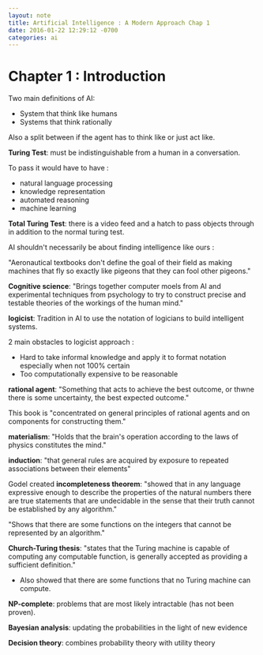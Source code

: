 ```yaml
---
layout: note
title: Artificial Intelligence : A Modern Approach Chap 1
date: 2016-01-22 12:29:12 -0700
categories: ai
---
```


# Chapter 1 : Introduction

Two main definitions of AI:
  - System that think like humans
  - Systems that think rationally

Also a split between if the agent has to think like or just act like.

__Turing Test__: must be indistinguishable from a human in a conversation.

To pass it would have to have :
  - natural language processing
  - knowledge representation
  - automated reasoning
  - machine learning

__Total Turing Test__: there is a video feed and a hatch to pass objects through in addition to the normal turing test.

AI shouldn't necessarily be about finding intelligence like ours :

"Aeronautical textbooks don't define the goal of their field as making machines that fly so exactly like pigeons that they can fool other pigeons."

__Cognitive science__: "Brings together computer moels from AI and experimental techniques from psychology to try to construct precise and testable theories of the workings of the human mind."

__logicist__: Tradition in AI to use the notation of logicians to build intelligent systems.

2 main obstacles to logicist approach :
  - Hard to take informal knowledge and apply it to format notation especially when not 100% certain
  - Too computationally expensive to be reasonable

__rational agent__: "Something that acts to achieve the best outcome, or thwne there is some uncertainty, the best expected outcome."

This book is "concentrated on general principles of rational agents and on components for constructing them."

__materialism__: "Holds that the brain's operation according to the laws of physics constitutes the mind."

__induction__: "that general rules are acquired by exposure to repeated associations between their elements"

Godel created __incompleteness theorem__: "showed that in any language expressive enough to describe the properties of the natural numbers there are true statements that are undecidable in the sense that their truth cannot be established by any algorithm."

"Shows that there are some functions on the integers that cannot be represented by an algorithm."

__Church-Turing thesis__: "states that the Turing machine is capable of computing any computable function, is generally accepted as providing a sufficient definition."

 - Also showed that there are some functions that no Turing machine can compute.

__NP-complete__: problems that are most likely intractable (has not been proven).

__Bayesian analysis__: updating the probabilities in the light of new evidence

__Decision theory__: combines probability theory with utility theory
